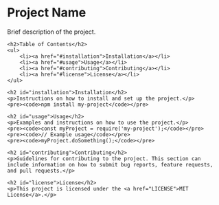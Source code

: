 <!DOCTYPE html>
<html lang="en">
<head>
    <meta charset="UTF-8">
    <meta name="viewport" content="width=device-width, initial-scale=1.0">
    <title>Project Name</title>
</head>
<body>
    <h1>Project Name</h1>
    <p>Brief description of the project.</p>

    <h2>Table of Contents</h2>
    <ul>
        <li><a href="#installation">Installation</a></li>
        <li><a href="#usage">Usage</a></li>
        <li><a href="#contributing">Contributing</a></li>
        <li><a href="#license">License</a></li>
    </ul>

    <h2 id="installation">Installation</h2>
    <p>Instructions on how to install and set up the project.</p>
    <pre><code>npm install my-project</code></pre>

    <h2 id="usage">Usage</h2>
    <p>Examples and instructions on how to use the project.</p>
    <pre><code>const myProject = require('my-project');</code></pre>
    <pre><code>// Example usage</code></pre>
    <pre><code>myProject.doSomething();</code></pre>

    <h2 id="contributing">Contributing</h2>
    <p>Guidelines for contributing to the project. This section can include information on how to submit bug reports, feature requests, and pull requests.</p>

    <h2 id="license">License</h2>
    <p>This project is licensed under the <a href="LICENSE">MIT License</a>.</p>
</body>
</html>
